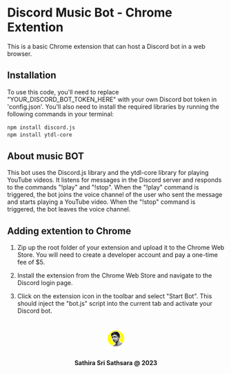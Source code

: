 
# Discord Music Bot - Chrome Extention

This is a basic Chrome extension that can host a Discord bot in a web browser. 




## Installation

To use this code, you'll need to replace "YOUR_DISCORD_BOT_TOKEN_HERE" with your own Discord bot token in 'config.json'. You'll also need to install the required libraries by running the following commands in your terminal:
```bash
npm install discord.js
npm install ytdl-core
```
   
## About music BOT

This bot uses the Discord.js library and the ytdl-core library for playing YouTube videos. It listens for messages in the Discord server and responds to the commands "!play" and "!stop". When the "!play" command is triggered, the bot joins the voice channel of the user who sent the message and starts playing a YouTube video. When the "!stop" command is triggered, the bot leaves the voice channel.


## Adding extention to Chrome

1. Zip up the root folder of your extension and upload it to the Chrome Web Store. You will need to create a developer account and pay a one-time fee of $5.

2. Install the extension from the Chrome Web Store and navigate to the Discord login page. 

3. Click on the extension icon in the toolbar and select "Start Bot". This should inject the "bot.js" script into the current tab and activate your Discord bot.


<br>

<div align="center">
	<img src="https://github.com/SathiraSriSathsara/SathiraSriSathsara/blob/main/dp-wp-yt-round.png" width="40" height="50">
	<h4>Sathira Sri Sathsara @ 2023</h4>
</div>	

